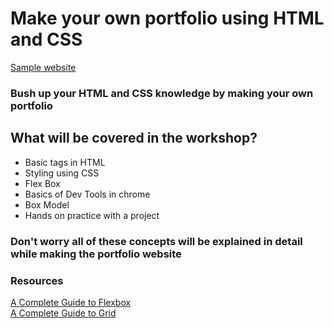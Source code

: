 # Make your own portfolio using HTML and CSS

[Sample website](https://sdc-svit.github.io/html-css-workshop)
### Bush up your HTML and CSS knowledge by making your own portfolio

## What will be covered in the workshop?

- Basic tags in HTML
- Styling using CSS
- Flex Box
- Basics of Dev Tools in chrome
- Box Model
- Hands on practice with a project

### Don't worry all of these concepts will be explained in detail while making the portfolio website

### Resources
[A Complete Guide to Flexbox](https://css-tricks.com/snippets/css/a-guide-to-flexbox/)  
[A Complete Guide to Grid](https://css-tricks.com/snippets/css/complete-guide-grid/)
